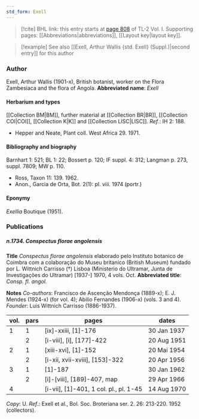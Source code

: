 ```yaml
---
std_form: Exell
---
```


> [!cite] BHL link: this entry starts at [page 808](https://www.biodiversitylibrary.org/page/33120939) of TL-2 Vol. I.
> Supporting pages: [[Abbreviations|abbreviations]], [[Layout key|layout key]].

> [!example] See also [[Exell, Arthur Wallis {std. Exell} (Suppl.)|second entry]] for this author

### Author

Exell, Arthur Wallis (1901-x), British botanist, worker on the Flora Zambesiaca and the flora of Angola. 
**Abbreviated name**: *Exell*

#### Herbarium and types

[[Collection BM|BM]], further material at [[Collection BR|BR]], [[Collection COI|COI]], [[Collection K|K]] and [[Collection LISC|LISC]].
*Ref*.: IH 2: 188.
- Hepper and Neate, Plant coll. West Africa 29. 1971.

#### Bibliography and biography

Barnhart 1: 521; BL 1: 22; Bossert p. 120; IF suppl. 4: 312; Langman p. 273, suppl. 7809; MW p. 110.
- Ross, Taxon 11: 139. 1962.
- Anon., Garcia de Orta, Bot. 2(1): pl. viii. 1974 (portr.)

#### Eponymy

*Exellia* Boutique (1951).

### Publications

##### n.1734. Conspectus florae angolensis

**Title**
*Conspectus florae angolensis* elaborado pelo Instituto botanico de Coimbra com a colaboração do Museu britanico (British Museum) fundado por L. Wittnich Carrisso (†) Lisboa (Ministerio do Ultramar, Junta de Investigações do Ultramar) \[1937-\] 1970, 4 vols. Oct.
**Abbreviated title**: *Consp. fl. angol.*

**Notes**
*Co-authors*: Francisco de Ascenção Mendonça (1889-x); E. J. Mendes (1924-x) (for vol. 4); Abilio Fernandes (1906-x) (vols. 3 and 4).
*Founder*: Luis Wittnich Carrisso (1886-1937).

|vol.	|pars	|pages	|dates|
|---	|---	|---	|---	|
|1	|1	|\[ix\]-xxiii, \[1\]-176	|30 Jan 1937|
|	|2	|\[i-viii\], \[i\], \[177\]-422	|20 Aug 1951|
|2	|1	|\[xiii-xvi\], \[1\]-152	|20 Mai 1954|
|	|2	|\[i-xii, xvii-xviii\], \[153\]-322	|20 Apr 1956|
|3	|1	|\[1\]-187	|30 Jan 1962|
|	|2	|\[i\]-\[viii\], \[189\]-407, map	|29 Apr 1966|
|4	|	|\[i-vii\], \[1\]-401, 1 col. pl., pl. 1-45	|14 Aug 1970|

*Copy*: U.
*Ref*.: Exell et al., Bol. Soc. Broteriana ser. 2. 26: 213-220. 1952 (collectors).

